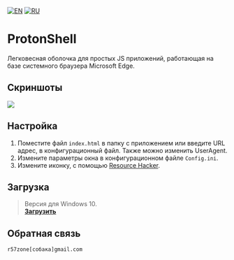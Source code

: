 [![EN](https://user-images.githubusercontent.com/9499881/33184537-7be87e86-d096-11e7-89bb-f3286f752bc6.png)](https://github.com/r57zone/ProtonShell/blob/master/README.md) 
[![RU](https://user-images.githubusercontent.com/9499881/27683795-5b0fbac6-5cd8-11e7-929c-057833e01fb1.png)](https://github.com/r57zone/ProtonShell/blob/master/README.RU.md) 
# ProtonShell
Легковесная оболочка для простых JS приложений, работающая на базе системного браузера Microsoft Edge.

## Скриншоты
![](https://user-images.githubusercontent.com/9499881/143234939-85b0364c-e7e6-4940-965e-f6490017b065.png)

## Настройка
1. Поместите файл `index.html` в папку с приложением или введите URL адрес, в конфигурационный файл. Также можно изменить UserAgent.
2. Измените параметры окна в конфигурационном файле `Config.ini`.
3. Измените иконку, с помощью [Resource Hacker](http://www.angusj.com/resourcehacker/).

## Загрузка
>Версия для Windows 10.<br>
**[Загрузить](https://github.com/r57zone/ProtonShell/releases)**

## Обратная связь
`r57zone[собака]gmail.com`